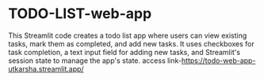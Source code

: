 # TODO-LIST-web-app
This Streamlit code creates a todo list app where users can view existing tasks, mark them as completed, and add new tasks. It uses checkboxes for task completion, a text input field for adding new tasks, and Streamlit's session state to manage the app's state.
access link-https://todo-web-app-utkarsha.streamlit.app/
